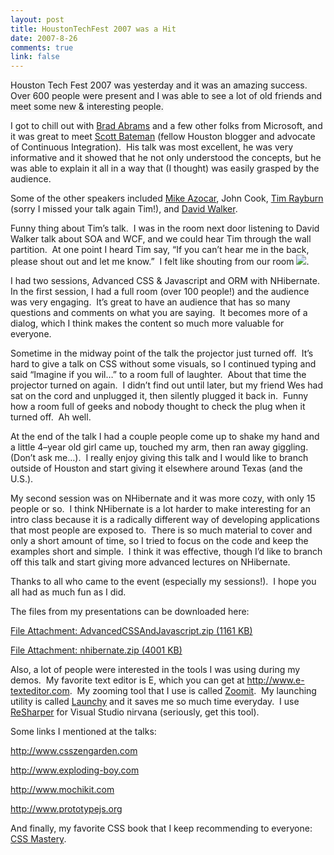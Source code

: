 ```yaml
--- 
layout: post
title: HoustonTechFest 2007 was a Hit
date: 2007-8-26
comments: true
link: false
---
```

<p><font style="BACKGROUND-COLOR: #f4f4f4">Houston Tech Fest 2007&nbsp;was yesterday and it was an amazing success.&nbsp; Over 600 people were present and I was able to see a lot of old friends and meet some new &amp; interesting people.</font></p><p>I got to chill out with <a href="http://blogs.msdn.com/brada" target="_blank">Brad Abrams</a> and a few other folks from Microsoft, and it was great to meet <a href="http://codeslammer.wordpress.com/" target="_blank">Scott Bateman</a> (fellow Houston blogger and advocate of Continuous Integration).&nbsp; His talk was most excellent, he was very informative and it showed that he not only understood the concepts, but he was able to explain it all in a way that (I thought) was easily grasped by the audience.</p><p>Some of the other speakers included <a href="http://www.michaelazocar.com/blog" target="_blank">Mike Azocar</a>, John Cook, <a href="http://www.timrayburn.net/" target="_blank">Tim Rayburn</a> (sorry I missed your talk again Tim!), and <a href="http://aspadvice.com/blogs/davidwalker/default.aspx" target="_blank">David Walker</a>.</p><p>Funny thing about Tim&rsquo;s talk.&nbsp; I was in the room next door listening to David Walker talk about SOA and WCF, and we could hear Tim through the wall partition.&nbsp; At one point I heard Tim say, &ldquo;If you can&rsquo;t hear me in the back, please shout out and let me know.&rdquo;&nbsp; I felt like shouting from our room <img src="/images/smile1_________________________________.gif"   />.</p><p>I had two sessions, Advanced CSS &amp; Javascript and ORM with NHibernate.&nbsp; In the first session, I had a full room (over 100 people!) and the audience was very engaging.&nbsp; It&rsquo;s great to have an audience that has so many questions and comments on what you are saying.&nbsp; It becomes more of a dialog, which I think makes the content so much more valuable for everyone.&nbsp; </p><p>Sometime in the midway point of the talk the projector just turned off.&nbsp; It&rsquo;s hard to give a talk on CSS without some visuals, so I continued typing and said &ldquo;Imagine if you wil&hellip;&rdquo; to a room full of laughter.&nbsp; About that time the projector turned on again.&nbsp; I didn&rsquo;t find out until later, but my friend Wes had sat on the cord and unplugged it, then silently plugged it back in.&nbsp; Funny how a room full of geeks and nobody thought to check the plug when it turned off.&nbsp; Ah well.</p><p>At the end of the talk I had a couple people come up to shake my hand and a little 4&ndash;year old girl came up, touched my arm, then ran away giggling.&nbsp; (Don&rsquo;t ask me&hellip;).&nbsp; I really enjoy giving this talk and I would like to branch outside of Houston and start giving it elsewhere around Texas (and the U.S.).</p><p>My second session was on NHibernate and it was more cozy, with only 15 people or so.&nbsp; I think NHibernate is a lot harder to make interesting for an intro class because it is a radically different way of developing applications that most people are exposed to.&nbsp; There is so much material to cover and only a short amount of time, so I tried to focus on the code and keep the examples short and simple.&nbsp;&nbsp;I think it was effective, though I&rsquo;d like to branch off this talk and start giving more advanced lectures on NHibernate.</p><p>Thanks to all who came to the event (especially my sessions!).&nbsp; I hope you all had as much fun as I did.</p><p>The files from my presentations can be downloaded here:</p><p><a href="http://www.flux88.com/uploads/AdvancedCSSAndJavascript.zip" target="_blank">File Attachment: AdvancedCSSAndJavascript.zip (1161 KB)</a></p><p><a href="http://www.flux88.com/uploads/nhibernate.zip" target="_blank">File Attachment: nhibernate.zip (4001 KB)</a></p><p>Also, a lot of people were interested in the tools I was using during my demos.&nbsp; My favorite text editor is E, which you can get at <a href="http://www.e-texteditor.com/">http://www.e-texteditor.com</a>.&nbsp; My zooming tool that I use is called <a href="http://www.microsoft.com/technet/sysinternals/Miscellaneous/ZoomIt.mspx" target="_blank">Zoomit</a>.&nbsp; My launching utility is called <a href="http://www.microsoft.com/technet/sysinternals/Miscellaneous/ZoomIt.mspx" target="_blank">Launchy</a> and it saves me so much time everyday.&nbsp; I use <a href="http://www.jetbrains.com/resharper" target="_blank">ReSharper</a> for Visual Studio nirvana (seriously, get this tool).</p><p>Some links I mentioned at the talks:</p><p><a href="http://www.csszengarden.com/">http://www.csszengarden.com</a></p><p><a href="http://www.exploding-boy.com/">http://www.exploding-boy.com</a></p><p><a href="http://www.mochikit.com/">http://www.mochikit.com</a></p><p><a href="http://www.prototypejs.org/">http://www.prototypejs.org</a></p><p>And finally, my favorite CSS book that I keep recommending to everyone:&nbsp; <a href="http://www.cssmastery.com/" target="_blank">CSS Mastery</a>.</p>

